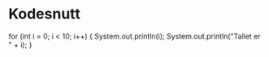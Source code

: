 # Kodesnutt

for (int i = 0; i < 10; i++) {
    System.out.println(i);
    System.out.println("Tallet er " + i);
}
